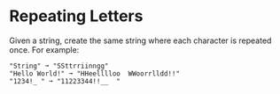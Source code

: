 # Repeating Letters

Given a string, create the same string where each character is repeated once. For example:

```text
"String" ➞ "SSttrriinngg"
"Hello World!" ➞ "HHeelllloo  WWoorrlldd!!"
"1234!_ " ➞ "11223344!!__  "
```
